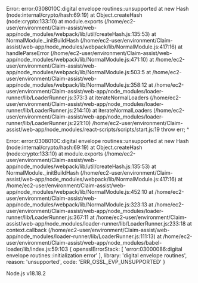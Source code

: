 Error: error:0308010C:digital envelope routines::unsupported
    at new Hash (node:internal/crypto/hash:69:19)
    at Object.createHash (node:crypto:133:10)
    at module.exports (/home/ec2-user/environment/Claim-assist/web-app/node_modules/webpack/lib/util/createHash.js:135:53)
    at NormalModule._initBuildHash (/home/ec2-user/environment/Claim-assist/web-app/node_modules/webpack/lib/NormalModule.js:417:16)
    at handleParseError (/home/ec2-user/environment/Claim-assist/web-app/node_modules/webpack/lib/NormalModule.js:471:10)
    at /home/ec2-user/environment/Claim-assist/web-app/node_modules/webpack/lib/NormalModule.js:503:5
    at /home/ec2-user/environment/Claim-assist/web-app/node_modules/webpack/lib/NormalModule.js:358:12
    at /home/ec2-user/environment/Claim-assist/web-app/node_modules/loader-runner/lib/LoaderRunner.js:373:3
    at iterateNormalLoaders (/home/ec2-user/environment/Claim-assist/web-app/node_modules/loader-runner/lib/LoaderRunner.js:214:10)
    at iterateNormalLoaders (/home/ec2-user/environment/Claim-assist/web-app/node_modules/loader-runner/lib/LoaderRunner.js:221:10)
/home/ec2-user/environment/Claim-assist/web-app/node_modules/react-scripts/scripts/start.js:19
  throw err;
  ^

Error: error:0308010C:digital envelope routines::unsupported
    at new Hash (node:internal/crypto/hash:69:19)
    at Object.createHash (node:crypto:133:10)
    at module.exports (/home/ec2-user/environment/Claim-assist/web-app/node_modules/webpack/lib/util/createHash.js:135:53)
    at NormalModule._initBuildHash (/home/ec2-user/environment/Claim-assist/web-app/node_modules/webpack/lib/NormalModule.js:417:16)
    at /home/ec2-user/environment/Claim-assist/web-app/node_modules/webpack/lib/NormalModule.js:452:10
    at /home/ec2-user/environment/Claim-assist/web-app/node_modules/webpack/lib/NormalModule.js:323:13
    at /home/ec2-user/environment/Claim-assist/web-app/node_modules/loader-runner/lib/LoaderRunner.js:367:11
    at /home/ec2-user/environment/Claim-assist/web-app/node_modules/loader-runner/lib/LoaderRunner.js:233:18
    at context.callback (/home/ec2-user/environment/Claim-assist/web-app/node_modules/loader-runner/lib/LoaderRunner.js:111:13)
    at /home/ec2-user/environment/Claim-assist/web-app/node_modules/babel-loader/lib/index.js:59:103 {
  opensslErrorStack: [ 'error:03000086:digital envelope routines::initialization error' ],
  library: 'digital envelope routines',
  reason: 'unsupported',
  code: 'ERR_OSSL_EVP_UNSUPPORTED'
}

Node.js v18.18.2

